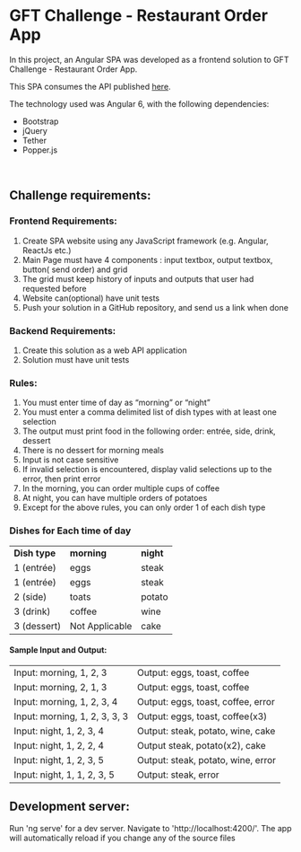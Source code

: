 <h1>GFT Challenge - Restaurant Order App</h1>
<p>In this project, an Angular SPA was developed as a frontend solution to GFT Challenge - Restaurant Order App.</p>
<p>This SPA consumes the API published <a href="https://github.com/cristofer-js19/api">here</a>.</p>
<p>The technology used was Angular 6, with the following dependencies:</p>
<ul>
	<li>Bootstrap</li>
	<li>jQuery</li>
	<li>Tether</li>
	<li>Popper.js</li>
</ul>

<br />

<h2>Challenge requirements:</h2>
<h3>Frontend Requirements:</h3>
<ol>
	<li>Create SPA website using any JavaScript framework (e.g. Angular, ReactJs etc.)</li>
	<li>Main Page must have 4 components : input textbox, output textbox, button( send order) and grid</li>
	<li>The grid must keep history of inputs and outputs that user had requested before</li>
	<li>Website can(optional) have unit tests</li>
	<li>Push your solution in a GitHub repository, and send us a link when done</li>
</ol>

<h3>Backend Requirements:</h3>
<ol>
	<li>Create this solution as a web API application</li>
	<li>Solution must have unit tests</li>
</ol>

<h3>Rules:</h3>
<ol>
	<li>You must enter time of day as “morning” or “night”</li>
	<li>You must enter a comma delimited list of dish types with at least one selection</li>
	<li>The output must print food in the following order: entrée, side, drink, dessert</li>
	<li>There is no dessert for morning meals</li>
	<li>Input is not case sensitive</li>
	<li>If invalid selection is encountered, display valid selections up to the error, then print error</li>
	<li>In the morning, you can order multiple cups of coffee</li>
	<li>At night, you can have multiple orders of potatoes</li>
	<li>Except for the above rules, you can only order 1 of each dish type</li>
</ol>

<div id="table1">
	<h3>Dishes for Each time of day</h3>
	<table>
		<tr>
			<td><strong>Dish type</strong></td>
			<td><strong>morning</strong></td>
			<td><strong>night</strong></td>
		</tr>
		<tr>
			<td>1 (entrée)</td>
			<td>eggs</td>
			<td>steak</td>
		</tr>
		<tr>
			<td>1 (entrée)</td>
			<td>eggs</td>
			<td>steak</td>
		</tr>
		<tr>
			<td>2 (side)</td>
			<td>toats</td>
			<td>potato</td>
		</tr>
		<tr>
			<td>3 (drink)</td>
			<td>coffee</td>
			<td>wine</td>
		</tr>
		<tr>
			<td>3 (dessert)</td>
			<td>Not Applicable</td>
			<td>cake</td>
		</tr>
	</table>
</div>

<div id="table2">
	<h4>Sample Input and Output:</h4>
	<table>
		<tr>
			<td>Input: morning, 1, 2, 3</td>
			<td>Output: eggs, toast, coffee</td>
		</tr>
		<tr>
			<td>Input: morning, 2, 1, 3</td>
			<td>Output: eggs, toast, coffee</td>
		</tr>
		<tr>
			<td>Input: morning, 1, 2, 3, 4</td>
			<td>Output: eggs, toast, coffee, error</td>
		</tr>
		<tr>
			<td>Input: morning, 1, 2, 3, 3, 3</td>
			<td>Output: eggs, toast, coffee(x3)</td>
		</tr>
		<tr>
			<td>Input: night, 1, 2, 3, 4</td>
			<td>Output: steak, potato, wine, cake</td>
		</tr>
		<tr>
			<td>Input: night, 1, 2, 2, 4</td>
			<td>Output steak, potato(x2), cake</td>
		</tr>
		<tr>
			<td>Input: night, 1, 2, 3, 5</td>
			<td>Output: steak, potato, wine, error</td>
		</tr>
		<tr>
			<td>Input: night, 1, 1, 2, 3, 5</td>
			<td>Output: steak, error</td>
		</tr>
	</table>
</div>

<h2>Development server:</h2>
<p>Run 'ng serve' for a dev server. Navigate to 'http://localhost:4200/'. The app will automatically reload if you change any of the source files</p>
